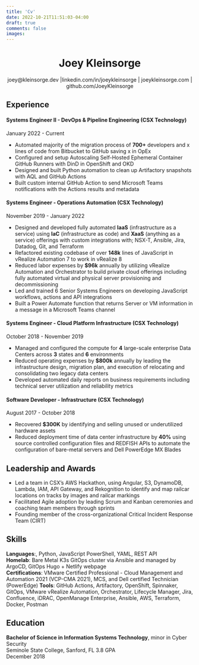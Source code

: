 ```yaml
---
title: 'Cv'
date: 2022-10-21T11:51:03-04:00
draft: true
comments: false
images:
---
```


<h1 align="center">Joey Kleinsorge</h1>

<p align="center"> joey@kleinsorge.dev |linkedin.com/in/joeykleinsorge | joeykleinsorge.com | github.com/JoeyKleinsorge </p>

## Experience

#### Systems Engineer II - DevOps & Pipeline Engineering (CSX Technology)

January 2022 - Current

- Automated majority of the migration process of **700+** developers and x lines of code from Bitbucket to GitHub saving x in OpEx
- Configured and setup Autoscaling Self-Hosted Ephemeral Container GitHub Runners with DinD in OpenShift and OKD
- Designed and built Python automation to clean up Artifactory snapshots with AQL and GitHub Actions
- Built custom internal GitHub Action to send Microsoft Teams notifications with the Actions results and metadata

#### Systems Engineer - Operations Automation (CSX Technology)

November 2019 - January 2022

- Designed and developed fully automated **IaaS** (infrastructure as a service) using **IaC** (infrastructure as code) and **XaaS** (anything as a service) offerings with custom integrations with; NSX-T, Ansible, Jira, Datadog, Git, and Terraform
- Refactored existing codebase of over **148k** lines of JavaScript in vRealize Automation 7 to work in vRealize 8
- Reduced labor expenses by **$96k** annually by utilizing vRealize Automation and Orchestrator to build private cloud offerings including fully automated virtual and physical server provisioning and decommissioning
- Led and trained 6 Senior Systems Engineers on developing JavaScript workflows, actions and API integrations
- Built a Power Automate function that returns Server or VM information in a message in a Microsoft Teams channel

#### Systems Engineer - Cloud Platform Infrastructure (CSX Technology)

October 2018 - November 2019

- Managed and configured the compute for **4** large-scale enterprise Data Centers across **3** states and **6** environments
- Reduced operating expenses by **$800k** annually by leading the infrastructure design, migration plan, and execution of relocating and consolidating two legacy data centers
- Developed automated daily reports on business requirements including technical server utilization and reliability metrics

#### Software Developer - Infrastructure (CSX Technology)

August 2017 - October 2018

- Recovered **$300K** by identifying and selling unused or underutilized hardware assets
- Reduced deployment time of data center infrastructure by **40%** using source controlled configuration files and REDFISH APIs to automate the configuration of bare-metal servers and Dell PowerEdge MX Blades

## Leadership and Awards

- Led a team in CSX’s AWS Hackathon, using Angular, S3, DynamoDB, Lambda, IAM, API Gateway, and Rekognition to identify and map railcar locations on tracks by images and railcar markings
- Facilitated Agile adoption by leading Scrum and Kanban ceremonies and coaching team members through sprints
- Founding member of the cross-organizational Critical Incident Response Team (CIRT)

## Skills

**Languages**:, Python, JavaScript PowerShell, YAML, REST API  
**Homelab**: Bare Metal K3s GitOps cluster via Ansible and managed by ArgoCD, GitOps Hugo + Netlify webpage  
**Certifications**: VMware Certified Professional - Cloud Management and Automation 2021 (VCP-CMA 2021), MCS, and Dell certified Technician (PowerEdge)
**Tools**: GitHub Actions, Artifactory, OpenShift, Spinnaker, GitOps, VMware vRealize Automation, Orchestrator, Lifecycle Manager, Jira, Confluence, iDRAC, OpenManage Enterprise, Ansible, AWS, Terraform, Docker, Postman  

## Education

**Bachelor of Science in Information Systems Technology**, minor in Cyber Security  
Seminole State College, Sanford, FL 3.8 GPA  
December 2018  

